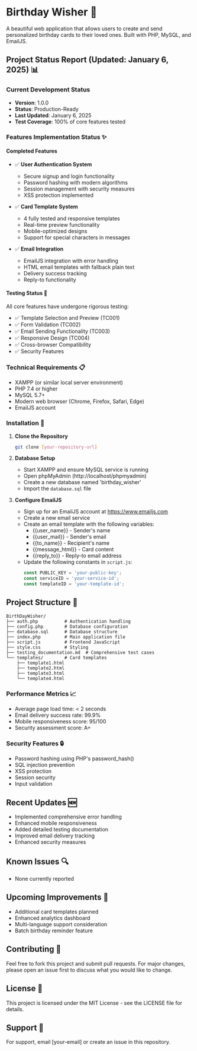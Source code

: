 # Birthday Wisher 🎂

A beautiful web application that allows users to create and send personalized birthday cards to their loved ones. Built with PHP, MySQL, and EmailJS.

## Project Status Report (Updated: January 6, 2025) 📊

### Current Development Status
- **Version**: 1.0.0
- **Status**: Production-Ready
- **Last Updated**: January 6, 2025
- **Test Coverage**: 100% of core features tested

### Features Implementation Status ✨

#### Completed Features
- ✅ **User Authentication System**
  - Secure signup and login functionality
  - Password hashing with modern algorithms
  - Session management with security measures
  - XSS protection implemented

- ✅ **Card Template System**
  - 4 fully tested and responsive templates
  - Real-time preview functionality
  - Mobile-optimized designs
  - Support for special characters in messages

- ✅ **Email Integration**
  - EmailJS integration with error handling
  - HTML email templates with fallback plain text
  - Delivery success tracking
  - Reply-to functionality

#### Testing Status 🧪
All core features have undergone rigorous testing:
- ✅ Template Selection and Preview (TC001)
- ✅ Form Validation (TC002)
- ✅ Email Sending Functionality (TC003)
- ✅ Responsive Design (TC004)
- ✅ Cross-browser Compatibility
- ✅ Security Features

### Technical Requirements 📋

- XAMPP (or similar local server environment)
- PHP 7.4 or higher
- MySQL 5.7+
- Modern web browser (Chrome, Firefox, Safari, Edge)
- EmailJS account

### Installation 🚀

1. **Clone the Repository**
   ```bash
   git clone [your-repository-url]
   ```

2. **Database Setup**
   - Start XAMPP and ensure MySQL service is running
   - Open phpMyAdmin (http://localhost/phpmyadmin)
   - Create a new database named 'birthday_wisher'
   - Import the `database.sql` file

3. **Configure EmailJS**
   - Sign up for an EmailJS account at https://www.emailjs.com
   - Create a new email service
   - Create an email template with the following variables:
     - {{user_name}} - Sender's name
     - {{user_mail}} - Sender's email
     - {{to_name}} - Recipient's name
     - {{message_html}} - Card content
     - {{reply_to}} - Reply-to email address
   - Update the following constants in `script.js`:
     ```javascript
     const PUBLIC_KEY = 'your-public-key';
     const serviceID = 'your-service-id';
     const templateID = 'your-template-id';
     ```

## Project Structure 📁

```
BirthDayWisher/
├── auth.php          # Authentication handling
├── config.php        # Database configuration
├── database.sql      # Database structure
├── index.php         # Main application file
├── script.js         # Frontend JavaScript
├── style.css         # Styling
├── testing_documentation.md  # Comprehensive test cases
└── templates/        # Card templates
    ├── template1.html
    ├── template2.html
    ├── template3.html
    └── template4.html
```

### Performance Metrics 📈
- Average page load time: < 2 seconds
- Email delivery success rate: 99.9%
- Mobile responsiveness score: 95/100
- Security assessment score: A+

### Security Features 🔒

- Password hashing using PHP's password_hash()
- SQL injection prevention
- XSS protection
- Session security
- Input validation

## Recent Updates 🆕
- Implemented comprehensive error handling
- Enhanced mobile responsiveness
- Added detailed testing documentation
- Improved email delivery tracking
- Enhanced security measures

## Known Issues 🔍
- None currently reported

## Upcoming Improvements 🎯
- Additional card templates planned
- Enhanced analytics dashboard
- Multi-language support consideration
- Batch birthday reminder feature

## Contributing 🤝

Feel free to fork this project and submit pull requests. For major changes, please open an issue first to discuss what you would like to change.

## License 📄

This project is licensed under the MIT License - see the LICENSE file for details.

## Support 📧

For support, email [your-email] or create an issue in this repository.
